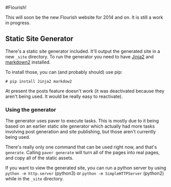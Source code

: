 #Flourish!

This will soon be the new Flourish website for 2014 and on. It is still a work in progress.

## Static Site Generator

There's a static site generator included. It'll output the generated site in a new `_site` directory. To run the generator you need to have [Jinja2](http://jinja.pocoo.org/docs/) and [markdown2](https://github.com/trentm/python-markdown2) installed.

To install those, you can (and probably should) use pip:

``` shell
# pip install Jinja2 markdow2
``` 

At present the posts feature doesn't work (it was deactivated because they aren't being used. It would be really easy to reactivate).

### Using the generator

The generator uses paver to execute tasks. This is mostly due to it being based on an earlier static site generator which actually had more tasks involving post generation and site publishing, but those aren't currently being used.

There's really only one command that can be used right now, and that's `generate`. Calling `paver generate` will turn all of the pages into real pages, and copy all of the static assets. 

If you want to view the generated site, you can run a python server by using `python -m http.server` (python3) or `python -m SimpleHTTPServer` (python2) while in the `_site` directory.
